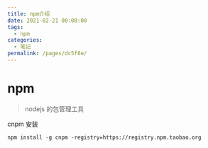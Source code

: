 ```yaml
---
title: npm介绍
date: 2021-02-21 00:00:00
tags: 
  - npm
categories: 
  - 笔记
permalink: /pages/dc5f8e/
---
```


# npm
> nodejs 的包管理工具







cnpm 安装

```
npm install -g cnpm -registry=https://registry.npm.taobao.org
```

